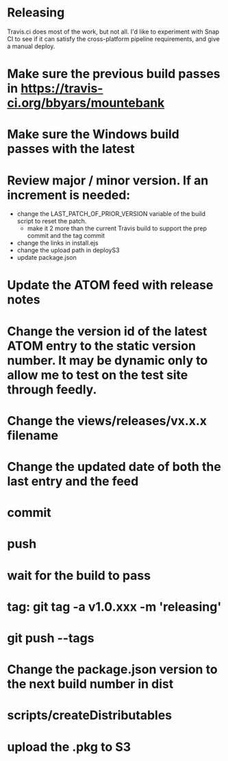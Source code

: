 Releasing
=========

Travis.ci does most of the work, but not all.  I'd like to experiment with Snap CI to see if it
can satisfy the cross-platform pipeline requirements, and give a manual deploy.

# Make sure the previous build passes in https://travis-ci.org/bbyars/mountebank
# Make sure the Windows build passes with the latest
# Review major / minor version.  If an increment is needed:
  * change the LAST_PATCH_OF_PRIOR_VERSION variable of the build script to reset the patch.
    * make it 2 more than the current Travis build to support the prep commit and the tag commit
  * change the links in install.ejs
  * change the upload path in deployS3
  * update package.json
# Update the ATOM feed with release notes
# Change the version id of the latest ATOM entry to the static version number.  It may be dynamic only to allow me to test on the test site through feedly.
# Change the views/releases/vx.x.x filename
# Change the updated date of both the last entry and the feed
# commit
# push
# wait for the build to pass
# tag: git tag -a v1.0.xxx -m 'releasing'
# git push --tags
# Change the package.json version to the next build number in dist
# scripts/createDistributables
# upload the .pkg to S3
